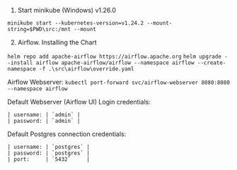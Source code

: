 1. Start minikube (Windows) v1.26.0

`minikube start --kubernetes-version=v1.24.2 --mount-string=$PWD\src:/mnt --mount`

2. Airflow. Installing the Chart 

`helm repo add apache-airflow https://airflow.apache.org`
`helm upgrade --install airflow apache-airflow/airflow --namespace airflow --create-namespace -f .\src\airflow\override.yaml`

Airflow Webserver: `kubectl port-forward svc/airflow-webserver 8080:8080 --namespace airflow`

Default Webserver (Airflow UI) Login credentials:

    | username: | `admin` |
    | password: | `admin` |

Default Postgres connection credentials:

    | username: | `postgres` |
    | password: | `postgres` |
    | port:     | `5432`     |